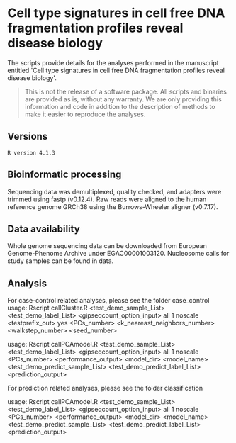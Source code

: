 # Cell type signatures in cell free DNA fragmentation profiles reveal disease biology

The scripts provide details for the analyses performed in the manuscript entitled 'Cell type signatures in cell free DNA fragmentation profiles reveal disease biology'.

> This is not the release of a software package. All scripts and binaries are provided as is, without any warranty. We are only providing this information and code in addition to the description of methods to make it easier to reproduce the analyses.

## Versions
```
R version 4.1.3
```

## Bioinformatic processing
Sequencing data was demultiplexed, quality checked, and adapters were trimmed using fastp (v0.12.4). Raw reads were aligned to the human reference genome GRCh38 using the Burrows-Wheeler aligner (v0.7.17).

## Data availability
Whole genome sequencing data can be downloaded from European Genome-Phenome Archive under EGAC00001003120. Nucleosome calls for study samples can be found in data.

## Analysis
For case-control related analyses, please see the folder case_control
usage: Rscript callCluster.R <test_demo_sample_List> <test_demo_label_List> <gipseqcount_option_input> all 1 noscale <testprefix_out> yes <PCs_number> <k_neareast_neighbors_number> <walkstep_number> <seed_number>

usage: Rscript callPCAmodel.R <test_demo_sample_List> <test_demo_label_List> <gipseqcount_option_input> all 1 noscale <PCs_number> <performance_output> <model_dir> <model_name> <test_demo_predict_sample_List> <test_demo_predict_label_List> <prediction_output>

For prediction related analyses, please see the folder classification

usage: Rscript callPCAmodel.R <test_demo_sample_List> <test_demo_label_List> <gipseqcount_option_input> all 1 noscale <PCs_number> <performance_output> <model_dir> <model_name> <test_demo_predict_sample_List> <test_demo_predict_label_List> <prediction_output>
